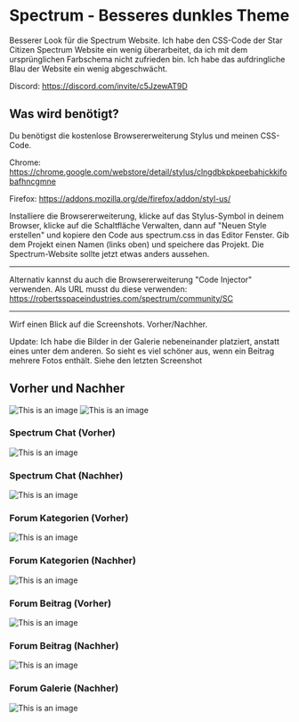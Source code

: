 # Spectrum - Besseres dunkles Theme
Besserer Look für die Spectrum Website. Ich habe den CSS-Code der Star Citizen Spectrum Website ein wenig überarbeitet, da ich mit dem ursprünglichen Farbschema nicht zufrieden bin. Ich habe das aufdringliche Blau der Website ein wenig abgeschwächt.

Discord: https://discord.com/invite/c5JzewAT9D


## Was wird benötigt?

Du benötigst die kostenlose Browsererweiterung Stylus und meinen CSS-Code.

Chrome: https://chrome.google.com/webstore/detail/stylus/clngdbkpkpeebahjckkjfobafhncgmne

Firefox: https://addons.mozilla.org/de/firefox/addon/styl-us/

Installiere die Browsererweiterung, klicke auf das Stylus-Symbol in deinem Browser, klicke auf die Schaltfläche Verwalten, dann auf "Neuen Style erstellen" und kopiere den Code aus spectrum.css in das Editor Fenster. Gib dem Projekt einen Namen (links oben) und speichere das Projekt. Die Spectrum-Website sollte jetzt etwas anders aussehen.

---
Alternativ kannst du auch die Browsererweiterung "Code Injector" verwenden. Als URL musst du diese verwenden: https://robertsspaceindustries.com/spectrum/community/SC

---
Wirf einen Blick auf die Screenshots. Vorher/Nachher.

Update: Ich habe die Bilder in der Galerie nebeneinander platziert, anstatt eines unter dem anderen. So sieht es viel schöner aus, wenn ein Beitrag mehrere Fotos enthält. Siehe den letzten Screenshot

## Vorher und Nachher
![This is an image](https://i.imgur.com/BWT3Qls.png)
![This is an image](https://i.imgur.com/4H2rGCW.png)

### Spectrum Chat (Vorher)
![This is an image](https://i.imgur.com/UvOdh0W.png)

### Spectrum Chat (Nachher)
![This is an image](https://i.imgur.com/N6E7yQg.png)

### Forum Kategorien (Vorher)
![This is an image](https://i.imgur.com/Th6PD6F.png)

### Forum Kategorien (Nachher)
![This is an image](https://i.imgur.com/80G6rlD.png)

### Forum Beitrag (Vorher)
![This is an image](https://i.imgur.com/DrCJDXU.png)

### Forum Beitrag (Nachher)
![This is an image](https://i.imgur.com/8LH8lM0.png)

### Forum Galerie (Nachher)
![This is an image](https://dto9r5vaiz7bu.cloudfront.net/zk1twtuhxaqop/tavern_upload_large.png)
